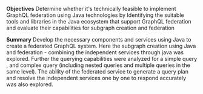 **Objectives**
Determine whether it's technically feasible to implement GraphQL federation using Java technologies by Identifying the suitable tools and libraries in the Java ecosystem that support GraphQL federation and evaluate their capabilities for subgraph creation and federation 

**Summary**
Develop the necessary components and services using Java to create a federated GraphQL system. Here the subgraph creation using Java and federation - combining the independent services through java was explored. Further the querying capabilities were analyzed for a simple query , and complex query (including nested queries and multiple queries in the same level). The ability of the federated service to generate a query plan and resolve the independent services one by one to respond accurately was also explored. 

